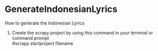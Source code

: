 # GenerateIndonesianLyrics
How to generate the Indonesian Lyrics
1. Create the scrapy project by using this command in your terminal or command prompt  
   #scrapy startproject filename

